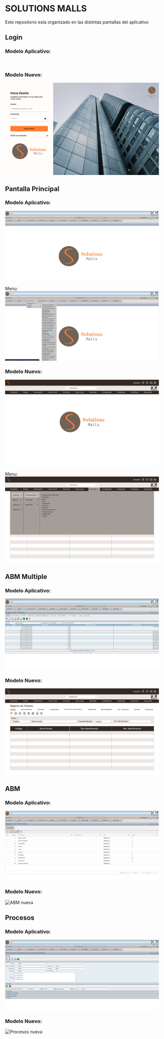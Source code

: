 # SOLUTIONS MALLS

Este repositorio esta organizado en las distintas pantallas del aplicativo

## Login
### Modelo Aplicativo:
![]()

### Modelo Nuevo:
![Login nueva](./assets/login-nueva.png)

## Pantalla Principal
### Modelo Aplicativo:
![Pantalla principal vieja](./assets/pantallaPrincipal-vieja.png)

Menu:
![Menu Pantalla Principal vieja](./assets/pantallaPrincipalMenu-vijea.png)

### Modelo Nuevo:
![Pantalla Principal nueva](./assets/pantallaPrincipal-nueva.png)

Menu:
![Menu Pantalla Principal nueva](./assets/pantallaPrincipalMenu-nueva.png)


## ABM Multiple
### Modelo Aplicativo: 
![ABM Multiple vieja](./assets/ABMMultiple-vijea.png)

### Modelo Nuevo:
![ABM Multiple nueva](./assets/AMBMultiple-nueva.png)

## ABM
### Modelo Aplicativo:
![ABM vieja](./assets/ABM-vieja.png)

### Modelo Nuevo:
![ABM nueva]()

## Procesos
### Modelo Aplicativo:
![Procesos vieja](./assets/Procesos-vieja.png)

### Modelo Nuevo:
![Procesos nueva]()
